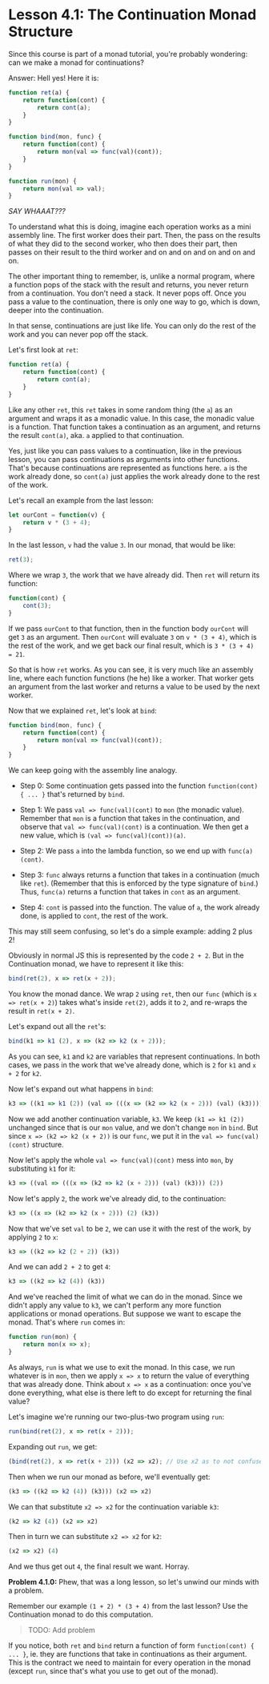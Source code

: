 # Lesson 4.1: The Continuation Monad Structure

Since this course is part of a monad tutorial, you're probably wondering: can we make a monad for continuations? 

Answer: Hell yes! Here it is:

```javascript
function ret(a) {
    return function(cont) {
        return cont(a);
    }
}

function bind(mon, func) {
    return function(cont) {
        return mon(val => func(val)(cont));
    }
}

function run(mon) {
    return mon(val => val);
}
```

_SAY WHAAAT???_

To understand what this is doing, imagine each operation works as a mini assembly line. The first worker does their part. Then, the pass on the results of what they did to the second worker, who then does their part, then passes on their result to the third worker and on and on and on and on and on. 

The other important thing to remember, is, unlike a normal program, where a function pops of the stack with the result and returns, you never return from a continuation. You don't need a stack. It never pops off. Once you pass a value to the continuation, there is only one way to go, which is down, deeper into the continuation.

In that sense, continuations are just like life. You can only do the rest of the work and you can never pop off the stack.

Let's first look at `ret`:
```javascript
function ret(a) {
    return function(cont) {
        return cont(a);
    }
}
```

Like any other `ret`, this `ret` takes in some random thing (the `a`) as an argument and wraps it as a monadic value. In this case, the monadic value is a function. That function takes a continuation as an argument, and returns the result `cont(a)`, aka. `a` applied to that continuation.

Yes, just like you can pass values to a continuation, like in the previous lesson, you can pass continuations as arguments into other functions. That's because continuations are represented as functions here. `a` is the work already done, so `cont(a)` just applies the work already done to the rest of the work.

Let's recall an example from the last lesson:

```javascript
let ourCont = function(v) {
    return v * (3 + 4);
}
```

In the last lesson, `v` had the value `3`. In our monad, that would be like:

```javascript
ret(3);
```

Where we wrap `3`, the work that we have already did. Then `ret` will return its function:

```javascript
function(cont) {
    cont(3);
}
```

If we pass `ourCont` to that function, then in the function body `ourCont` will get `3` as an argument. Then `ourCont` will evaluate `3` on `v * (3 + 4)`, which is the rest of the work, and we get back our final result, which is `3 * (3 + 4) = 21`.

So that is how `ret` works. As you can see, it is very much like an assembly line, where each function functions (he he) like a worker. That worker gets an argument from the last worker and returns a value to be used by the next worker.

Now that we explained `ret`, let's look at `bind`:

```javascript
function bind(mon, func) {
    return function(cont) {
        return mon(val => func(val)(cont));
    }
}
```

We can keep going with the assembly line analogy.

- Step 0: Some continuation gets passed into the function `function(cont) { ... }` that's returned by `bind`.

- Step 1: We pass `val => func(val)(cont)` to `mon` (the monadic value). Remember that `mon` is a function that takes in the continuation, and observe that `val => func(val)(cont)` is a continuation. We then get a new value, which is `(val => func(val)(cont))(a)`.

- Step 2: We pass `a` into the lambda function, so we end up with `func(a)(cont)`.

- Step 3: `func` always returns a function that takes in a continuation (much like `ret`). (Remember that this is enforced by the type signature of `bind`.) Thus, `func(a)` returns a function that takes in `cont` as an argument.

- Step 4: `cont` is passed into the function. The value of `a`, the work already done, is applied to `cont`, the rest of the work.

This may still seem confusing, so let's do a simple example: adding 2 plus 2!

Obviously in normal JS this is represented by the code `2 + 2`. But in the Continuation monad, we have to represent it like this:

```javascript
bind(ret(2), x => ret(x + 2));
```

You know the monad dance. We wrap `2` using `ret`, then our `func` (which is `x => ret(x + 2)`) takes what's inside `ret(2)`, adds it to `2`, and re-wraps the result in `ret(x + 2)`.

Let's expand out all the `ret`'s:

```javascript
bind(k1 => k1 (2), x => (k2 => k2 (x + 2)));
```

As you can see, `k1` and `k2` are variables that represent continuations. In both cases, we pass in the work that we've already done, which is `2` for `k1` and `x + 2` for `k2`.

Now let's expand out what happens in `bind`:

```javascript
k3 => ((k1 => k1 (2)) (val => (((x => (k2 => k2 (x + 2))) (val) (k3))))
```

Now we add another continuation variable, `k3`. We keep `(k1 => k1 (2))` unchanged since that is our `mon` value, and we don't change `mon` in `bind`. But since `x => (k2 => k2 (x + 2))` is our `func`, we put it in the `val => func(val)(cont)` structure.

Now let's apply the whole `val => func(val)(cont)` mess into `mon`, by substituting `k1` for it:

```javascript
k3 => ((val => (((x => (k2 => k2 (x + 2))) (val) (k3))) (2))
```

Now let's apply `2`, the work we've already did, to the continuation:

```javascript
k3 => ((x => (k2 => k2 (x + 2))) (2) (k3))
```

Now that we've set `val` to be `2`, we can use it with the rest of the work, by applying `2` to `x`:

```javascript
k3 => ((k2 => k2 (2 + 2)) (k3))
```

And we can add `2 + 2` to get `4`:

```javascript
k3 => ((k2 => k2 (4)) (k3))
```

And we've reached the limit of what we can do in the monad. Since we didn't apply any value to `k3`, we can't perform any more function applications or monad operations. But suppose we want to escape the monad. That's where `run` comes in:

```javascript
function run(mon) {
    return mon(x => x);
}
```

As always, `run` is what we use to exit the monad. In this case, we run whatever is in `mon`, then we apply `x => x` to return the value of everything that was already done. Think about `x => x` as a continuation: once you've done everything, what else is there left to do except for returning the final value?

Let's imagine we're running our two-plus-two program using `run`:

```javascript
run(bind(ret(2), x => ret(x + 2)));
```

Expanding out `run`, we get:

```javascript
(bind(ret(2), x => ret(x + 2))) (x2 => x2); // Use x2 as to not confuse the two x's
```

Then when we run our monad as before, we'll eventually get:

```javascript
(k3 => ((k2 => k2 (4)) (k3))) (x2 => x2)
```

We can that substitute `x2 => x2` for the continuation variable `k3`:

```javascript
(k2 => k2 (4)) (x2 => x2)
```

Then in turn we can substitute `x2 => x2` for `k2`:

```javascript
(x2 => x2) (4)
```

And we thus get out `4`, the final result we want. Horray.

**Problem 4.1.0:** Phew, that was a long lesson, so let's unwind our minds with a problem.

Remember our example `(1 + 2) * (3 + 4)` from the last lesson? Use the Continuation monad to do this computation.

> TODO: Add problem

If you notice, both `ret` and `bind` return a function of form `function(cont) { ... }`, ie. they are functions that take in continuations as their argument. This is the contract we need to maintain for every operation in the monad (except `run`, since that's what you use to get out of the monad).
